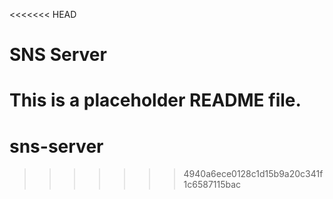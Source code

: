 <<<<<<< HEAD
# SNS Server
This is a placeholder README file.
=======
# sns-server
>>>>>>> 4940a6ece0128c1d15b9a20c341f1c6587115bac
